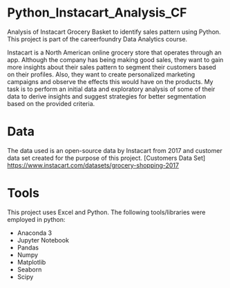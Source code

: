 # Python_Instacart_Analysis_CF
Analysis of Instacart Grocery Basket to identify sales pattern using Python. This project is part of the careerfoundry Data Analytics course.


Instacart is a North American online grocery store that operates through an app. Although the company has being making good sales, they want to gain more insights about their sales pattern to segment their customers based on their profiles. Also, they want to create personalized marketing campaigns and observe the effects this would have on the products.
My task is to perform an initial data and exploratory analysis of some of their data to derive insights and suggest strategies for better segmentation based on the provided criteria.


# Data
The data used is an open-source data by Instacart from 2017 and customer data set created for the purpose of this project.
[Customers Data Set]
https://www.instacart.com/datasets/grocery-shopping-2017


# Tools
This project uses Excel and Python. The following tools/libraries were employed in python:
* Anaconda 3
* Jupyter Notebook
* Pandas
* Numpy
* Matplotlib
* Seaborn
* Scipy

